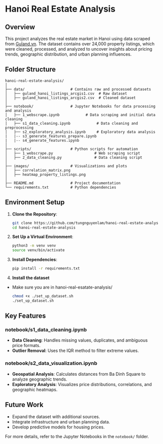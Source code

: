 # Hanoi Real Estate Analysis

## Overview

This project analyzes the real estate market in Hanoi using data scraped from [Guland.vn](https://guland.vn). The dataset contains over 24,000 property listings, which were cleaned, processed, and analyzed to uncover insights about pricing trends, geographic distribution, and urban planning influences.

## Folder Structure

```
hanoi-real-estate-analysis/
│
├── data/                     # Contains raw and processed datasets
│   ├── guland_hanoi_listings_arcgis1.csv  # Raw dataset
│   ├── guland_hanoi_listings_arcgis2.csv  # Cleaned dataset
│
├── notebook/                 # Jupyter Notebooks for data processing and analysis
│   ├── 1_webscrape.ipynb            # Data scraping and initial data cleaning
│   ├── s1_data_cleaning.ipynb            # Data cleaning and preprocessing
│   ├── s2_exploratory_analysis.ipynb     # Exploratory data analysis
|   |-- s3_generate_features_prepare.ipynb
|   |-- s4_generate_features.ipynb
│
├── scripts/                  # Python scripts for automation
│   ├── 1_webscrape.py                   # Web scraping script
│   ├── 2_data_cleaning.py               # Data cleaning script
│
├── images/                   # Visualizations and plots
│   ├── correlation_matrix.png
│   ├── heatmap_property_listings.png
│
├── README.md                 # Project documentation
└── requirements.txt          # Python dependencies
```

## Environment Setup

1. **Clone the Repository**:

   ```bash
   git clone https://github.com/tungnguyenlam/hanoi-real-estate-analysis.git
   cd hanoi-real-estate-analysis
   ```

2. **Set Up a Virtual Environment**:

   ```bash
   python3 -m venv venv
   source venv/bin/activate
   ```

3. **Install Dependencies**:

   ```bash
   pip install -r requirements.txt
   ```

4. **Install the dataset**

- Make sure you are in hanoi-real-esatate-analysis/

  ```bash
  chmod +x ./set_up_dataset.sh
  ./set_up_dataset.sh
  ```

## Key Features

### notebook/s1_data_cleaning.ipynb

- **Data Cleaning**: Handles missing values, duplicates, and ambiguous price formats.
- **Outlier Removal**: Uses the IQR method to filter extreme values.

### notebook/s2_data_visualization.ipynb

- **Geospatial Analysis**: Calculates distances from Ba Dinh Square to analyze geographic trends.
- **Exploratory Analysis**: Visualizes price distributions, correlations, and geographic heatmaps.

## Future Work

- Expand the dataset with additional sources.
- Integrate infrastructure and urban planning data.
- Develop predictive models for housing prices.

For more details, refer to the Jupyter Notebooks in the `notebook/` folder.

```

```

